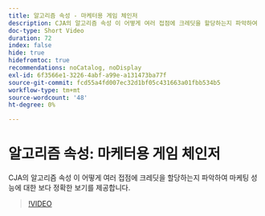 ```yaml
---
title: 알고리즘 속성 - 마케터용 게임 체인저
description: CJA의 알고리즘 속성 이 어떻게 여러 접점에 크레딧을 할당하는지 파악하여 마케팅 성능에 대한 보다 정확한 보기를 제공합니다.
doc-type: Short Video
duration: 72
index: false
hide: true
hidefromtoc: true
recommendations: noCatalog, noDisplay
exl-id: 6f3566e1-3226-4abf-a99e-a131473ba77f
source-git-commit: fcd55a4fd007ec32d1bf05c431663a01fbb534b5
workflow-type: tm+mt
source-wordcount: '48'
ht-degree: 0%

---
```


# 알고리즘 속성: 마케터용 게임 체인저

CJA의 알고리즘 속성 이 어떻게 여러 접점에 크레딧을 할당하는지 파악하여 마케팅 성능에 대한 보다 정확한 보기를 제공합니다.

<!-- 85_S106_3442453_71_algorithmic-attribution-a-gamechanger-for-marketers -->
>[!VIDEO](https://video.tv.adobe.com/v/3458301/?learn=on&enablevpops=true)
